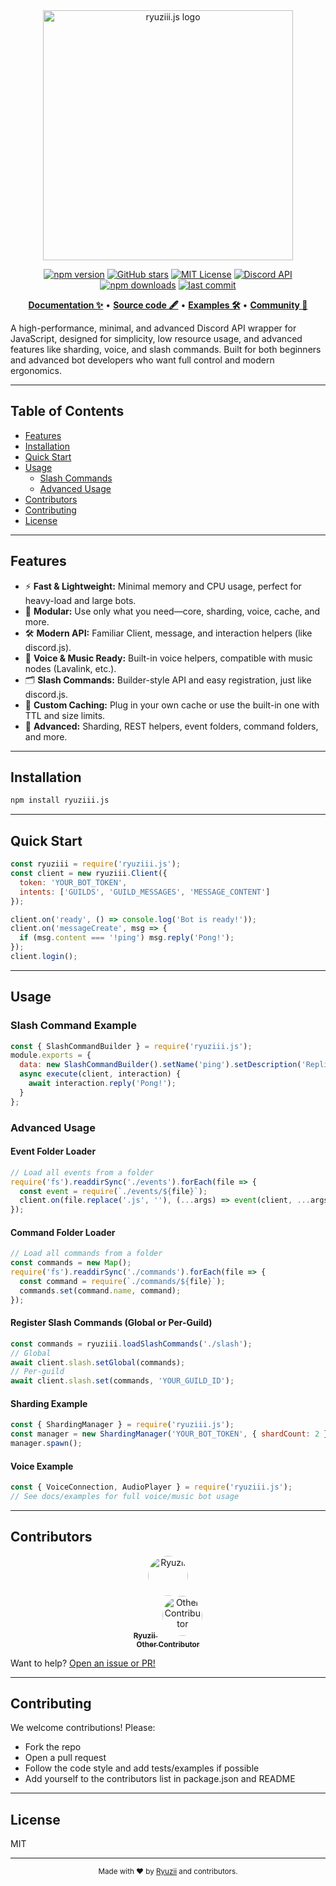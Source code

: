 <div align="center">
  <img src="https://media.discordapp.net/attachments/1380372519101399062/1394566176679661688/image-removebg-preview.png?ex=68774676&is=6875f4f6&hm=018e7a354bf452ad0dec4b647e890d67e03c8dfc1f4d4fd330e702c2349c9405&=&format=webp&quality=lossless&width=942&height=175" alt="ryuziii.js logo" width="400"/>

  <p>
    <a href="https://www.npmjs.com/package/ryuziii.js"><img src="https://img.shields.io/npm/v/ryuziii.js?style=flat-square" alt="npm version"></a>
    <a href="https://github.com/ryuzii/ryuziii.js"><img src="https://img.shields.io/github/stars/ryuzii/ryuziii.js?style=flat-square" alt="GitHub stars"></a>
    <a href="https://github.com/ryuzii/ryuziii.js/blob/main/LICENSE"><img src="https://img.shields.io/github/license/ryuzii/ryuziii.js?style=flat-square" alt="MIT License"></a>
    <a href="https://discord.com/developers/docs/intro"><img src="https://img.shields.io/badge/discord-api-7289da?style=flat-square&logo=discord" alt="Discord API"></a>
    <a href="https://img.shields.io/npm/dm/ryuziii.js?style=flat-square"><img src="https://img.shields.io/npm/dm/ryuziii.js?style=flat-square" alt="npm downloads"></a>
    <a href="https://github.com/ryuzii/ryuziii.js/commits/main"><img src="https://img.shields.io/github/last-commit/ryuzii/ryuziii.js?style=flat-square" alt="last commit"></a>
  </p>

  <p align="center">
    <a href="#documentation"><b>Documentation ✨</b></a> •
    <a href="https://github.com/ryuzii/ryuziii.js"><b>Source code 🖋️</b></a> •
    <a href="#usage"><b>Examples 🛠️</b></a> •
    <a href="https://discord.gg/your-community-link"><b>Community 💬</b></a>
  </p>
</div>

A high-performance, minimal, and advanced Discord API wrapper for JavaScript, designed for simplicity, low resource usage, and advanced features like sharding, voice, and slash commands. Built for both beginners and advanced bot developers who want full control and modern ergonomics.

---

## Table of Contents
- [Features](#features)
- [Installation](#installation)
- [Quick Start](#quick-start)
- [Usage](#usage)
  - [Slash Commands](#slash-command-example)
  - [Advanced Usage](#advanced-usage)
- [Contributors](#contributors)
- [Contributing](#contributing)
- [License](#license)

---

## Features
- ⚡ **Fast & Lightweight:** Minimal memory and CPU usage, perfect for heavy-load and large bots.
- 🧩 **Modular:** Use only what you need—core, sharding, voice, cache, and more.
- 🛠️ **Modern API:** Familiar Client, message, and interaction helpers (like discord.js).
- 🎤 **Voice & Music Ready:** Built-in voice helpers, compatible with music nodes (Lavalink, etc.).
- 🗂️ **Slash Commands:** Builder-style API and easy registration, just like discord.js.
- 🧠 **Custom Caching:** Plug in your own cache or use the built-in one with TTL and size limits.
- 🦾 **Advanced:** Sharding, REST helpers, event folders, command folders, and more.

---

## Installation
```sh
npm install ryuziii.js
```

---

## Quick Start
```js
const ryuziii = require('ryuziii.js');
const client = new ryuziii.Client({
  token: 'YOUR_BOT_TOKEN',
  intents: ['GUILDS', 'GUILD_MESSAGES', 'MESSAGE_CONTENT']
});

client.on('ready', () => console.log('Bot is ready!'));
client.on('messageCreate', msg => {
  if (msg.content === '!ping') msg.reply('Pong!');
});
client.login();
```

---

## Usage

### Slash Command Example
```js
const { SlashCommandBuilder } = require('ryuziii.js');
module.exports = {
  data: new SlashCommandBuilder().setName('ping').setDescription('Replies with Pong!'),
  async execute(client, interaction) {
    await interaction.reply('Pong!');
  }
};
```

### Advanced Usage

#### Event Folder Loader
```js
// Load all events from a folder
require('fs').readdirSync('./events').forEach(file => {
  const event = require(`./events/${file}`);
  client.on(file.replace('.js', ''), (...args) => event(client, ...args));
});
```

#### Command Folder Loader
```js
// Load all commands from a folder
const commands = new Map();
require('fs').readdirSync('./commands').forEach(file => {
  const command = require(`./commands/${file}`);
  commands.set(command.name, command);
});
```

#### Register Slash Commands (Global or Per-Guild)
```js
const commands = ryuziii.loadSlashCommands('./slash');
// Global
await client.slash.setGlobal(commands);
// Per-guild
await client.slash.set(commands, 'YOUR_GUILD_ID');
```

#### Sharding Example
```js
const { ShardingManager } = require('ryuziii.js');
const manager = new ShardingManager('YOUR_BOT_TOKEN', { shardCount: 2 });
manager.spawn();
```

#### Voice Example
```js
const { VoiceConnection, AudioPlayer } = require('ryuziii.js');
// See docs/examples for full voice/music bot usage
```

---

## Contributors

<div align="center">
  <a href="https://github.com/ryuzii">
    <img src="https://avatars.githubusercontent.com/u/00000000?v=4" width="64" height="64" alt="Ryuzii" style="border-radius:50%"/>
    <br />
    <sub><b>Ryuzii</b></sub>
  </a>
  &nbsp;
  <a href="https://github.com/other-contributor">
    <img src="https://avatars.githubusercontent.com/u/00000001?v=4" width="64" height="64" alt="Other Contributor" style="border-radius:50%"/>
    <br />
    <sub><b>Other Contributor</b></sub>
  </a>
</div>

Want to help? <a href="https://github.com/ryuzii/ryuziii.js/issues">Open an issue or PR!</a>

---

## Contributing
We welcome contributions! Please:
- Fork the repo
- Open a pull request
- Follow the code style and add tests/examples if possible
- Add yourself to the contributors list in package.json and README

---

## License
MIT

---

<div align="center">
  <sub>Made with ❤️ by <a href="https://github.com/ryuzii">Ryuzii</a> and contributors.</sub>
</div> 
